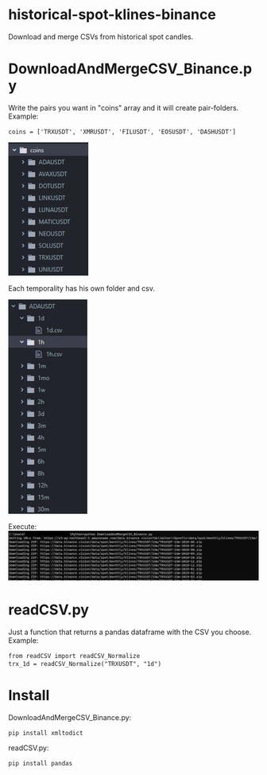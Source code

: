 # historical-spot-klines-binance
Download and merge CSVs from historical spot candles.

# DownloadAndMergeCSV_Binance.py
Write the pairs you want in "coins" array and it will create pair-folders.
Example:

    coins = ['TRXUSDT', 'XMRUSDT', 'FILUSDT', 'EOSUSDT', 'DASHUSDT']
    
![alt text](https://github.com/JBUinfo/historical-spot-klines-binance/blob/main/Images/CoinsFolder.png?raw=true)

Each temporality has his own folder and csv.

![alt text](https://github.com/JBUinfo/historical-spot-klines-binance/blob/main/Images/TempFolders.png?raw=true)

Execute:
![alt text](https://github.com/JBUinfo/historical-spot-klines-binance/blob/main/Images/ExecuteDownload.png?raw=true)

# readCSV.py
Just a function that returns a pandas dataframe with the CSV you choose.
Example:

    from readCSV import readCSV_Normalize
    trx_1d = readCSV_Normalize("TRXUSDT", "1d")
    
# Install
DownloadAndMergeCSV_Binance.py:

    pip install xmltodict
    
readCSV.py:

    pip install pandas
    
